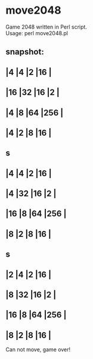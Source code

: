 # move2048
Game 2048 written in Perl script.  
Usage: perl move2048.pl

snapshot:
---------------------------------
|4      |4      |2      |16     |
---------------------------------
|16     |32     |16     |2      |
---------------------------------
|4      |8      |64     |256    |
---------------------------------
|4      |2      |8      |16     |
---------------------------------
s
---------------------------------
|4      |4      |2      |16     |
---------------------------------
|4      |32     |16     |2      |
---------------------------------
|16     |8      |64     |256    |
---------------------------------
|8      |2      |8      |16     |
---------------------------------
s
---------------------------------
|2      |4      |2      |16     |
---------------------------------
|8      |32     |16     |2      |
---------------------------------
|16     |8      |64     |256    |
---------------------------------
|8      |2      |8      |16     |
---------------------------------
Can not move, game over!

